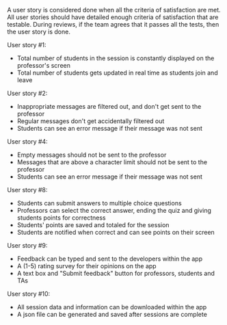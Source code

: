 A user story is considered done when all the criteria of satisfaction are met. All user stories should have detailed enough criteria of satisfaction that are testable. During reviews, if the team agrees that it passes all the tests, then the user story is done.

User story #1:
- Total number of students in the session is constantly displayed on the professor's screen
- Total number of students gets updated in real time as students join and leave

User story #2:
- Inappropriate messages are filtered out, and don't get sent to the professor
- Regular messages don't get accidentally filtered out
- Students can see an error message if their message was not sent

User story #4:
- Empty messages should not be sent to the professor
- Messages that are above a character limit should not be sent to the professor 
- Students can see an error message if their message was not sent

User story #8:
- Students can submit answers to multiple choice questions
- Professors can select the correct answer, ending the quiz and giving students points for correctness
- Students' points are saved and totaled for the session
- Students are notified when correct and can see points on their screen

User story #9:
- Feedback can be typed and sent to the developers within the app
- A (1-5) rating survey for their opinions on the app
- A text box and "Submit feedback" button for professors, students and TAs

User story #10:
- All session data and information can be downloaded within the app
- A json file can be generated and saved after sessions are complete
